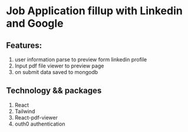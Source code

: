# Job Application fillup with Linkedin and Google

## Features:

1. user information parse to preview form linkedin profile
2. Input pdf file viewer to preview page
3. on submit data saved to mongodb

## Technology && packages

1. React
2. Tailwind
3. React-pdf-viewer
4. outh0 authentication
